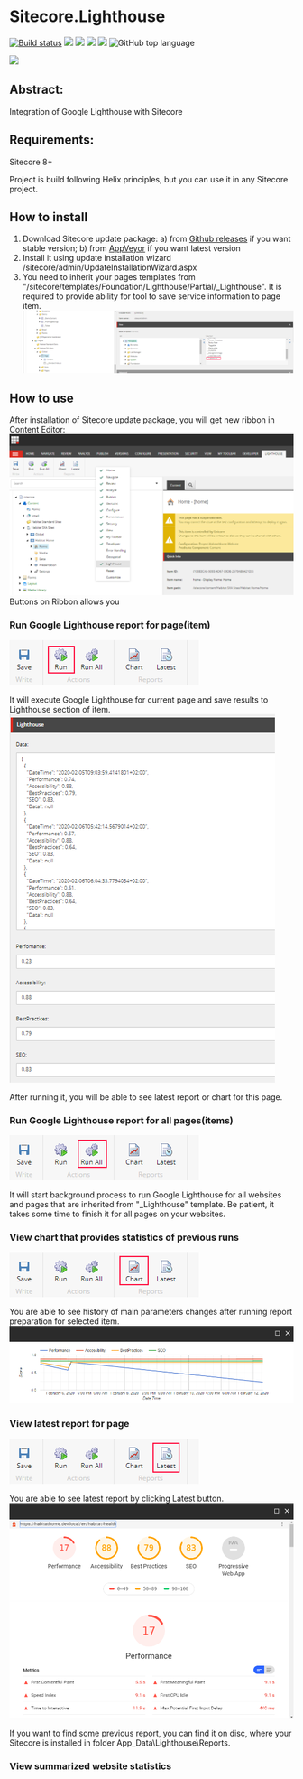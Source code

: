 # Sitecore.Lighthouse

[![Build status](https://ci.appveyor.com/api/projects/status/jsjfx04v9u929os2?svg=true)](https://ci.appveyor.com/project/Antonytm/sitecore-Lighthouse)
[![](https://sonarcloud.io/api/project_badges/measure?project=Sitecore.Lighthouse&metric=coverage)](https://sonarcloud.io/component_measures?id=Sitecore.Lighthouse&metric=coverage)
[![](https://sonarcloud.io/api/project_badges/measure?project=Sitecore.Lighthouse&metric=code_smells)](https://sonarcloud.io/component_measures?id=Sitecore.Lighthouse&metric=code_smells) 
[![](https://sonarcloud.io/api/project_badges/measure?project=Sitecore.Lighthouse&metric=bugs)](https://sonarcloud.io/component_measures?id=Sitecore.Lighthouse&metric=bugs)
[![](https://sonarcloud.io/api/project_badges/measure?project=Sitecore.Lighthouse&metric=vulnerabilities)](https://sonarcloud.io/project/issues?id=Sitecore.Lighthouse&resolved=false&types=VULNERABILITY)
![GitHub top language](https://img.shields.io/github/languages/top/antonytm/sitecore.lighthouse)

[![](https://sonarcloud.io/api/project_badges/quality_gate?project=Sitecore.Lighthouse)](https://sonarcloud.io/dashboard/index/Sitecore.Lighthouse)

## Abstract:

Integration of Google Lighthouse with Sitecore

## Requirements:
Sitecore 8+

Project is build following Helix principles, but you can use it in any Sitecore project.

## How to install

1. Download Sitecore update package: a) from [Github releases](https://github.com/Antonytm/Sitecore.Lighthouse/releases) if you want stable version; b) from [AppVeyor](https://ci.appveyor.com/project/Antonytm/sitecore-Lighthouse) if you want latest version
2. Install it using update installation wizard /sitecore/admin/UpdateInstallationWizard.aspx
3. You need to inherit your pages templates from "/sitecore/templates/Foundation/Lighthouse/Partial/_Lighthouse". It is required to provide ability for tool to save service information to page item.
![Inheritance](/docs/images/inheritance.png)

## How to use 

After installation of Sitecore update package, you will get new ribbon in Content Editor:
![Sitecore Ribbon](/docs/images/ribbon.png)
Buttons on Ribbon allows you

### Run Google Lighthouse report for page(item)
![Run](/docs/images/run.png)

It will execute Google Lighthouse for current page and save results to Lighthouse section of item. 
![Service data](/docs/images/serviceData.png)

After running it, you will be able to see latest report or chart for this page.

### Run Google Lighthouse report for all pages(items)
![Run all](/docs/images/runAll.png)

It will start background process to run Google Lighthouse for all websites and pages that are inherited from "_Lighthouse" template.
Be patient, it takes some time to finish it for all pages on your websites.

### View chart that provides statistics of previous runs
![Chart](/docs/images/chart.png)

You are able to see history of main parameters changes after running report preparation for selected item.
![Chart example](/docs/images/chartExample.png)

### View latest report for page
![Latest report](/docs/images/latest.png)

You are able to see latest report by clicking Latest button. 
![Latest report example](/docs/images/latestExample.png)

If you want to find some previous report, you can find it on disc, where your Sitecore is installed in folder App_Data\Lighthouse\Reports. 
### View summarized website statistics
